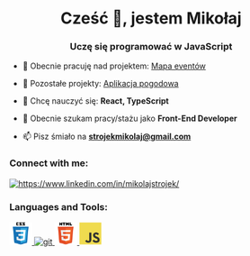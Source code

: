 <h1 align="center">Cześć 👋, jestem Mikołaj</h1>
<h3 align="center">Uczę się programować w JavaScript</h3>

- 🔭 Obecnie pracuję nad projektem: [Mapa eventów](https://strojekmikolaj.github.io/Event-Map---API/)

- 📝 Pozostałe projekty:
    [Aplikacja pogodowa](https://strojekmikolaj.github.io/Weather-API/)

- 🌱 Chcę nauczyć się: **React, TypeScript**

- 💬 Obecnie szukam pracy/stażu jako **Front-End Developer**

- 📫 Pisz śmiało na **strojekmikolaj@gmail.com**

<h3 align="left">Connect with me:</h3>
<p align="left">
<a href="https://linkedin.com/in/https://www.linkedin.com/in/mikolajstrojek/" target="blank"><img align="center" src="https://raw.githubusercontent.com/rahuldkjain/github-profile-readme-generator/master/src/images/icons/Social/linked-in-alt.svg" alt="https://www.linkedin.com/in/mikolajstrojek/" height="30" width="40" /></a>
</p>

<h3 align="left">Languages and Tools:</h3>
<p align="left"> <a href="https://www.w3schools.com/css/" target="_blank" rel="noreferrer"> <img src="https://raw.githubusercontent.com/devicons/devicon/master/icons/css3/css3-original-wordmark.svg" alt="css3" width="40" height="40"/> </a> <a href="https://git-scm.com/" target="_blank" rel="noreferrer"> <img src="https://www.vectorlogo.zone/logos/git-scm/git-scm-icon.svg" alt="git" width="40" height="40"/> </a> <a href="https://www.w3.org/html/" target="_blank" rel="noreferrer"> <img src="https://raw.githubusercontent.com/devicons/devicon/master/icons/html5/html5-original-wordmark.svg" alt="html5" width="40" height="40"/> </a> <a href="https://developer.mozilla.org/en-US/docs/Web/JavaScript" target="_blank" rel="noreferrer"> <img src="https://raw.githubusercontent.com/devicons/devicon/master/icons/javascript/javascript-original.svg" alt="javascript" width="40" height="40"/> </a> </p>
